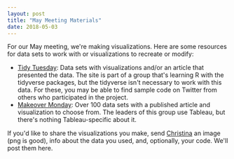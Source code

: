 ```yaml
---
layout: post
title: "May Meeting Materials"
date: 2018-05-03
---
```


For our May meeting, we're making visualizations.  Here are some resources for data sets to work with or visualizations to recreate or modify:

* [Tidy Tuesday](https://github.com/rfordatascience/tidytuesday): Data sets with visualizations and/or an article that presented the data.  The site is part of a group that's learning R with the tidyverse packages, but the tidyverse isn't necessary to work with this data.  For these, you may be able to find sample code on Twitter from others who participated in the project.
* [Makeover Monday](http://www.makeovermonday.co.uk/data/): Over 100 data sets with a published article and visualization to choose from.  The leaders of this group use Tableau, but there's nothing Tableau-specific about it.

If you'd like to share the visualizations you make, send [Christina](mailto:christina.maimone@northwestern.edu) an image (png is good), info about the data you used, and, optionally, your code.  We'll post them here.

